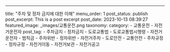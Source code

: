 ---
title: "주차 및 정차 금지에 대한 이해"
menu_order: 1
post_status: publish
post_excerpt: This is a post excerpt
post_date: 2023-10-13 08:39:27
featured_image: _images/교통운전.png
taxonomy:
    category:
        - 교통운전
        - 자전거운전자
    post_tag:
        - 주차금지
        -  정차금지
        -  도로교통법
        -  도로교통법시행령
        -  자전거운전자
        -  범칙금
        -  주차위반
        -  정차위반
        -  자전거주차
        -  도로안전
        -  교통안전
        -  주차규정
        -  정차규정
        -  자전거이동
        -  자전거보관
        -  자전거공고
